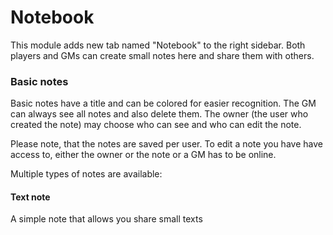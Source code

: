 # Notebook
This module adds new tab named "Notebook" to the right sidebar. Both players and GMs can create small notes here and share them with others.

### Basic notes
Basic notes have a title and can be colored for easier recognition. The GM can always see all notes and also delete them. The owner (the user who created the note) may choose who can see and who can edit the note. 

Please note, that the notes are saved per user. To edit a note you have have access to, either the owner or the note or a GM has to be online.

Multiple types of notes are available:

#### Text note
A simple note that allows you share small texts
